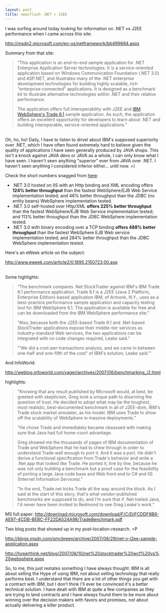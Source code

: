 ```yaml
---
layout: post
title: newsflash .NET > J2EE
---
```


<p>I was surfing around today looking for information on .NET vs J2EE performance when I came across this site:</p>
<p><a mce_href="http://msdn2.microsoft.com/en-us/netframework/bb499684.aspx" href="http://msdn2.microsoft.com/en-us/netframework/bb499684.aspx">http://msdn2.microsoft.com/en-us/netframework/bb499684.aspx</a></p>
<p>Summary from that site:</p>
<blockquote>
<p>"This application is an end-to-end sample application for .NET Enterprise Application Server technologies. It is a service-oriented application based on Windows Communication Foundation (.NET 3.0) and ASP.NET, and illustrates many of the .NET enterprise development technologies for building highly scalable, rich "enterprise-connected" applications. It is designed as a benchmark kit to illustrate alternative technologies within .NET and their relative performance.</p>
<p>The application offers full interoperability with J2EE and <a onclick="javascript:Track('ctl00_ctl01|ctl00_ctl02',this);" href="http://go.microsoft.com/?linkid=6895278">IBM WebSphere's Trade 6.1</a> sample application. As such, the application offers an excellent opportunity for developers to learn about .NET and building interoperable, service-oriented applications."</p>
</blockquote>
<p> <br />
Oh, ho, ho! Daily, I have to listen to drivel about IBM's supposed superiority over .NET, which I have often found extremely hard to believe given the quality of applications I have seen generally produced by JAVA shops. This isn't a knock against JAVA devs or JAVA as a whole, I can only know what I have seen. I haven't seen anything "superior" ever from JAVA over .NET. I haven't seen anything I considered inferior either... until now. =)</p>
<p>Check the short numbers snagged from <a mce_href="http://hyperthink.net/blog/2007/08/10/net%20stocktrader%20wcf%20vs%20websphere.aspx" href="http://hyperthink.net/blog/2007/08/10/net%20stocktrader%20wcf%20vs%20websphere.aspx">here</a>:</p>
<ul>
    <li>.NET 3.0 hosted on IIS with an Http binding and XML encoding offers <strong>124% better throughput </strong>than the fastest WebSphere/EJB Web Service implementation tested; and 46% better throughput than the JDBC (no entity beans) WebSphere implementation tested. </li>
    <li>.NET 3.0 self-hosted over Http/XML <strong>offers 225% better throughput </strong>than the fastest WebSphere/EJB Web Service implementation tested; and 113% better throughput than the JDBC WebSphere implementation tested. </li>
    <li>.NET 3.0 with binary encoding over a TCP binding <strong>offers 488% better throughput </strong>than the fastest WebSphere EJB Web service implementation tested; and 284% better throughput than the JDBC WebSphere implementation tested. </li>
</ul>
<p>Here's an eWeek article on the subject:</p>
<p><a mce_href="http://www.eweek.com/article2/0,1895,2150723,00.asp" href="http://www.eweek.com/article2/0,1895,2150723,00.asp">http://www.eweek.com/article2/0,1895,2150723,00.asp</a></p>
<p> <br />
Some highlights:</p>
<blockquote>
<p>"The benchmark compares .Net StockTrader against IBM's IBM Trade 6.1 performance application. Trade 6.1 is a J2EE (Java 2 Platform, Enterprise Edition)-based application IBM, of Armonk, N.Y., uses as a best-practice performance sample application and capacity testing tool for IBM WebSphere 6.1. The application is available for free and can be downloaded from the IBM WebSphere performance site."</p>
<p>"Also, because both the J2EE-based Trade 6.1 and .Net-based StockTrader applications expose their middle-tier services as industry-standard Web services, the two applications can be integrated with no code changes required, Leake said."</p>
<p>"'We did a cost-per-transactions analysis, and we came in between one-half and one-fifth of the cost" of IBM's solution, Leake said."'</p>
</blockquote>
<p>And InfoWorld:</p>
<p><a mce_href="http://weblog.infoworld.com/yager/archives/2007/06/benchmarking_j2.html" href="http://weblog.infoworld.com/yager/archives/2007/06/benchmarking_j2.html">http://weblog.infoworld.com/yager/archives/2007/06/benchmarking_j2.html</a><br />
 </p>
<p>highlights:</p>
<blockquote>
<p>"<span class="artText">Knowing that any result published by Microsoft would, at best, be greeted with skepticism, Greg took a unique path to disarming the question of trust. He decided to adopt what may be the toughest, most realistic, best-documented benchmark in all of J2EE-dom, IBM's Trade stock market simulator, as his model. IBM uses Trade to show off the scalability of WebSphere in massive deployments."</span></p>
<p>"He chose Trade and immediately became obsessed with making sure that Java had full home-court advantage.</p>
<p>Greg showed me the thousands of pages of IBM documentation of Trade and WebSphere that he had to chew through in order to understand Trade well enough to port it. And it was a port. He didn't derive a functional specification from Trade's behavior and write a .Net app that looked like Trade. He ported it, line by line, because he was not only building a benchmark but a proof case for the feasibility of porting a large Java code base and Web front end to C# and IIS (Internet Information Services)."</p>
<p>"<span class="artText">In the end, Trade.net kicks Trade all the way around the block. As I said at the start of this story, that's what vendor-published benchmarks are supposed to do, and I'm sure that if .Net trailed Java, I'd never have been invited to Redmond to see Greg Leake's work."</span></p>
</blockquote>
<p> </p>
<p>MS full paper: <a mce_href="http://download.microsoft.com/download/F/C/D/FCDDF8B6-AE97-4CDB-BEBC-FF22DA524A98/TradeBenchmark.pdf" href="http://download.microsoft.com/download/F/C/D/FCDDF8B6-AE97-4CDB-BEBC-FF22DA524A98/TradeBenchmark.pdf">http://download.microsoft.com/download/F/C/D/FCDDF8B6-AE97-4CDB-BEBC-FF22DA524A98/TradeBenchmark.pdf</a></p>
<p>Two blog posts that showed up in my post-location-research. =P </p>
<p><a mce_href="http://blogs.msdn.com/smcbreen/archive/2007/06/29/net-v-j2ee-sample-application.aspx" href="http://blogs.msdn.com/smcbreen/archive/2007/06/29/net-v-j2ee-sample-application.aspx">http://blogs.msdn.com/smcbreen/archive/2007/06/29/net-v-j2ee-sample-application.aspx</a></p>
<p><a mce_href="http://hyperthink.net/blog/2007/08/10/net%20stocktrader%20wcf%20vs%20websphere.aspx" href="http://hyperthink.net/blog/2007/08/10/net%20stocktrader%20wcf%20vs%20websphere.aspx">http://hyperthink.net/blog/2007/08/10/net%20stocktrader%20wcf%20vs%20websphere.aspx</a> </p>
<p> </p>
<p>So, to me, this just restates something I have always thought: IBM is all about selling the Hype of using IBM, not about selling technology that really performs best. I understand that there are a lot of other things you get with a contract with IBM, but I don't think I'll ever be convinced it's a better technical solution. I have dealt with IBM at quite a few companies as they are trying to land contracts and I have always found them to be more about winning over the decision makers with favors and promises, not about actually delivering a killer product. </p>
<p> </p>
<p> </p>

